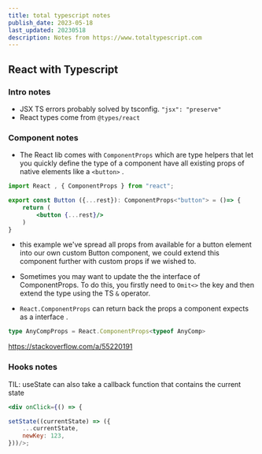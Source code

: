 ```yaml
---
title: total typescript notes
publish_date: 2023-05-18
last_updated: 20230518
description: Notes from https://www.totaltypescript.com
---
```



## React with Typescript

### Intro notes
- JSX TS errors probably solved by tsconfig. `"jsx": "preserve"`
- React types come from `@types/react`


### Component notes

- The React lib comes with `ComponentProps` which are type helpers that let you quickly define the type of a component have all existing props of native elements like a `<button>` . 

```jsx
import React , { ComponentProps } from "react";

export const Button ({...rest}): ComponentProps<"button"> = ()=> {
	return (
		<button {...rest}/>
	)
}

```

- this example we've  spread all props from available for a button element into our own custom Button component, we could extend this component further with custom props if we wished to.

- Sometimes you may want to update the the interface of ComponentProps. To do this, you firstly need to `Omit<>` the key and then extend the type using the  TS `&` operator.

- `React.ComponentProps` can return back the props a component expects as a interface . 

```ts
type AnyCompProps = React.ComponentProps<typeof AnyComp>
```
https://stackoverflow.com/a/55220191

### Hooks notes

TIL:  useState can also take a callback function that contains the current state
```jsx
<div onClick={() => {

setState((currentState) => ({
	...currentState,
	newKey: 123,
}))/>;
```
